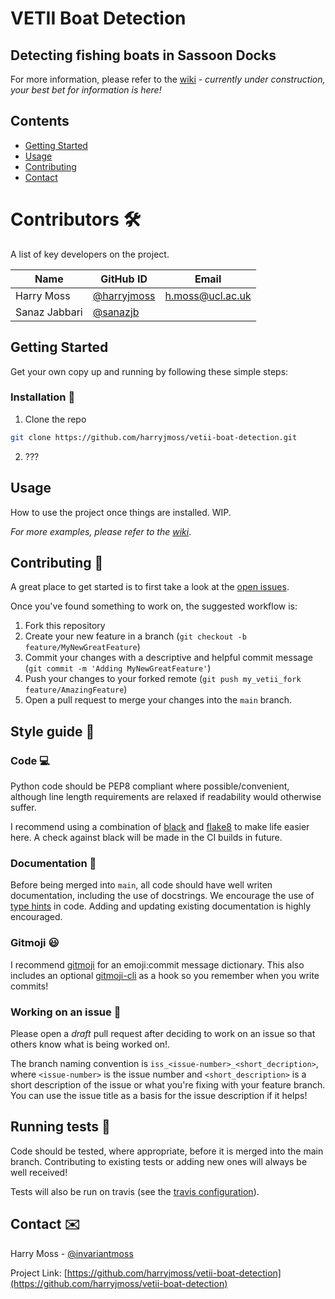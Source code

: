# VETII Boat Detection
## Detecting fishing boats in Sassoon Docks

For more information, please refer to the [wiki](https://github.com/harryjmoss/vetii-boat-detection/wiki) - *currently under construction, your best bet for information is here!*
## Contents
* [Getting Started](#getting-started)
* [Usage](#usage)
* [Contributing](#contributing)
* [Contact](#contact)

# Contributors :hammer_and_wrench:

A list of key developers on the project.

| Name               | GitHub ID                                            | Email                       | 
| ------------------ | -----------------------------------------------------| --------------------------- | 
| Harry Moss    | [@harryjmoss](https://github.com/harryjmoss) | <h.moss@ucl.ac.uk>   |
| Sanaz Jabbari | [@sanazjb](https://github.com/sanazjb)


## Getting Started

Get your own copy up and running by following these simple steps:

### Installation :nut_and_bolt:

1. Clone the repo
```sh
git clone https://github.com/harryjmoss/vetii-boat-detection.git
```

2. ???

## Usage

How to use the project once things are installed. WIP.

_For more examples, please refer to the [wiki](https://github.com/harryjmoss/vetii-boat-detection/wiki)_.


## Contributing :pencil:
A great place to get started is to first take a look at the [open issues](https://github.com/github_username/repo_name/issues). 

Once you've found something to work on, the suggested workflow is:

1. Fork this repository
2. Create your new feature in a branch (`git checkout -b feature/MyNewGreatFeature`)
3. Commit your changes with a descriptive and helpful commit message (`git commit -m 'Adding MyNewGreatFeature'`)
4. Push your changes to your forked remote (`git push my_vetii_fork feature/AmazingFeature`)
5. Open a pull request to merge your changes into the `main` branch.

## Style guide :art:
### Code :computer:
Python code should be PEP8 compliant where possible/convenient, although line length requirements are relaxed if readability would otherwise suffer.

I recommend using a combination of [black](https://black.readthedocs.io/en/stable/) and [flake8](https://flake8.pycqa.org/en/latest/index.html#quickstart) to make life easier here. A check against black will be made in the CI builds in future.

### Documentation :closed_book:
Before being merged into `main`, all code should have well writen documentation, including the use of docstrings. We encourage the use of [type hints](https://docs.python.org/3.7/library/typing.html) in code. Adding and updating existing documentation is highly encouraged.

### Gitmoji :smiley:
I recommend [gitmoji](https://gitmoji.carloscuesta.me/) for an emoji:commit message dictionary. This also includes an optional [gitmoji-cli](https://github.com/carloscuesta/gitmoji-cli) as a hook so you remember when you write commits!

### Working on an issue :construction_worker:
Please open a *draft* pull request after deciding to work on an issue so that others know what is being worked on!.

The branch naming convention is `iss_<issue-number>_<short_decription>`, where `<issue-number>` is the issue number and `<short_description>` is a short description of the issue or what you're fixing with your feature branch. You can use the issue title as a basis for the issue description if it helps!


## Running tests :microscope:
Code should be tested, where appropriate, before it is merged into the main branch. Contributing to existing tests or adding new ones will always be well received!

Tests will also be run on travis (see the [travis configuration](.travis.yml)).

## Contact :envelope:

Harry Moss - [@invariantmoss](https://twitter.com/invariantmoss)

Project Link: [https://github.com/harryjmoss/vetii-boat-detection](https://github.com/harryjmoss/vetii-boat-detection)


<!-- MARKDOWN LINKS & IMAGES -->
<!-- https://www.markdownguide.org/basic-syntax/#reference-style-links -->
[contributors-shield]: https://img.shields.io/github/contributors/harryjmoss/vetii-boat-detection.svg?style=flat-square
[contributors-url]: https://github.com/harryjmoss/vetii-boat-detection/graphs/contributors
[forks-shield]: https://img.shields.io/github/forks/harryjmoss/vetii-boat-detection.svg?style=flat-square
[forks-url]: https://github.com/harryjmoss/vetii-boat-detection/network/members
[issues-shield]: https://img.shields.io/github/issues/harryjmoss/vetii-boat-detection.svg?style=flat-square
[issues-url]: https://github.com/harryjmoss/vetii-boat-detection/issues
